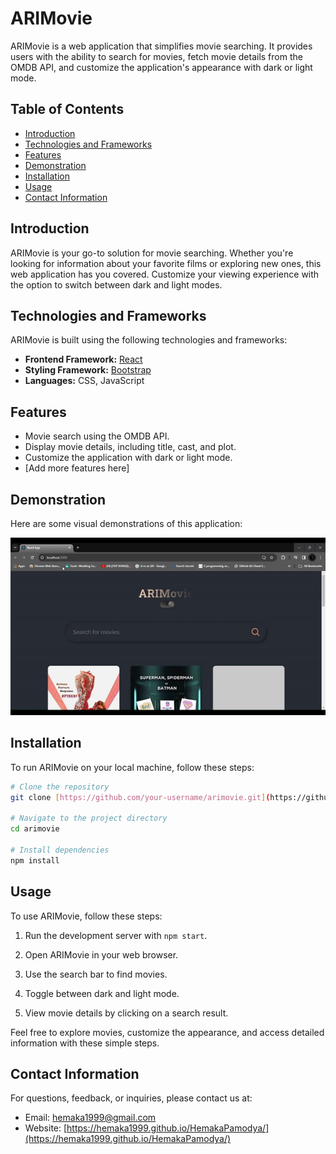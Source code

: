 # ARIMovie

ARIMovie is a web application that simplifies movie searching. It provides users with the ability to search for movies, fetch movie details from the OMDB API, and customize the application's appearance with dark or light mode.

## Table of Contents
- [Introduction](#introduction)
- [Technologies and Frameworks](#technologies-and-frameworks)
- [Features](#features)
- [Demonstration](#demonstration)
- [Installation](#installation)
- [Usage](#usage)
- [Contact Information](#contact-information)

## Introduction

ARIMovie is your go-to solution for movie searching. Whether you're looking for information about your favorite films or exploring new ones, this web application has you covered. Customize your viewing experience with the option to switch between dark and light modes.

## Technologies and Frameworks

ARIMovie is built using the following technologies and frameworks:

- **Frontend Framework:** [React](https://reactjs.org/)
- **Styling Framework:** [Bootstrap](https://getbootstrap.com/)
- **Languages:** CSS, JavaScript

## Features

- Movie search using the OMDB API.
- Display movie details, including title, cast, and plot.
- Customize the application with dark or light mode.
- [Add more features here]

## Demonstration

Here are some visual demonstrations of this application:

![Demo 1](/public/images/ARIMOvie.gif)

## Installation

To run ARIMovie on your local machine, follow these steps:

```bash
# Clone the repository
git clone [https://github.com/your-username/arimovie.git](https://github.com/hemaka1999/ARIMovie-Application.git)

# Navigate to the project directory
cd arimovie

# Install dependencies
npm install

```

## Usage

To use ARIMovie, follow these steps:

1. Run the development server with `npm start`.

2. Open ARIMovie in your web browser.

3. Use the search bar to find movies.

4. Toggle between dark and light mode.

5. View movie details by clicking on a search result.

Feel free to explore movies, customize the appearance, and access detailed information with these simple steps.

## Contact Information

For questions, feedback, or inquiries, please contact us at:

- Email: hemaka1999@gmail.com
- Website: [https://hemaka1999.github.io/HemakaPamodya/](https://hemaka1999.github.io/HemakaPamodya/)
